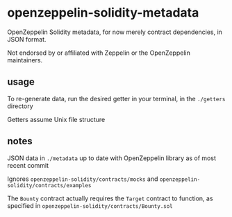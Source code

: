 # openzeppelin-solidity-metadata
OpenZeppelin Solidity metadata, for now merely contract dependencies, in JSON format.

Not endorsed by or affiliated with Zeppelin or the OpenZeppelin maintainers.

## usage
To re-generate data, run the desired getter in your terminal, in the `./getters` directory

Getters assume Unix file structure

## notes
JSON data in `./metadata` up to date with OpenZeppelin library as of most recent commit

Ignores `openzeppelin-solidity/contracts/mocks` and `openzeppelin-solidity/contracts/examples`

The `Bounty` contract actually requires the `Target` contract to function, as specified in `openzeppelin-solidity/contracts/Bounty.sol`
